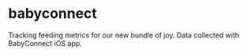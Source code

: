 # babyconnect

Tracking feeding metrics for our new bundle of joy. Data collected with BabyConnect iOS app.
